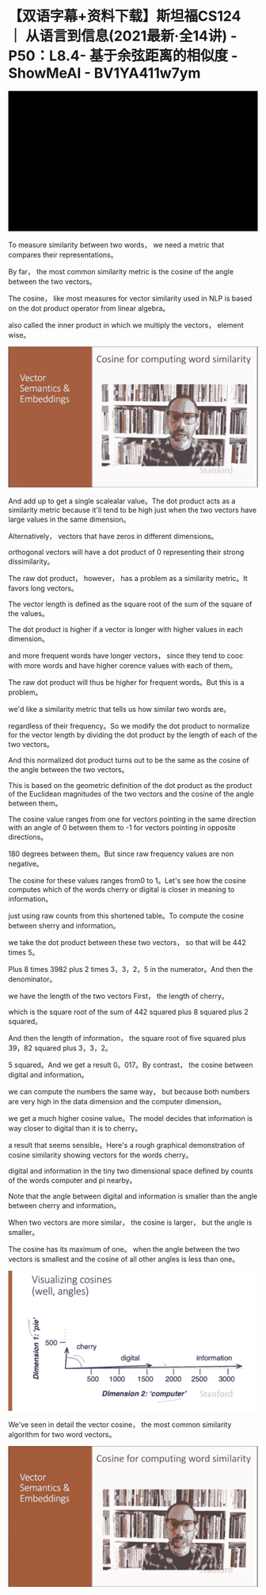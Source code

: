 # 【双语字幕+资料下载】斯坦福CS124 ｜ 从语言到信息(2021最新·全14讲) - P50：L8.4- 基于余弦距离的相似度 - ShowMeAI - BV1YA411w7ym

![](img/317058890674288aaa9c3fa44360fc72_0.png)

To measure similarity between two words， we need a metric that compares their representations。

 By far， the most common similarity metric is the cosine of the angle between the two vectors。

 The cosine， like most measures for vector similarity used in NLP is based on the dot product operator from linear algebra。

 also called the inner product in which we multiply the vectors， element wise。



![](img/317058890674288aaa9c3fa44360fc72_2.png)

And add up to get a single scalealar value。The dot product acts as a similarity metric because it'll tend to be high just when the two vectors have large values in the same dimension。

Alternatively， vectors that have zeros in different dimensions。

 orthogonal vectors will have a dot product of 0 representing their strong dissimilarity。

The raw dot product， however， has a problem as a similarity metric。It favors long vectors。

The vector length is defined as the square root of the sum of the square of the values。

The dot product is higher if a vector is longer with higher values in each dimension。

 and more frequent words have longer vectors， since they tend to cooc with more words and have higher corence values with each of them。

The raw dot product will thus be higher for frequent words。But this is a problem。

 we'd like a similarity metric that tells us how similar two words are。

 regardless of their frequency。So we modify the dot product to normalize for the vector length by dividing the dot product by the length of each of the two vectors。

And this normalized dot product turns out to be the same as the cosine of the angle between the two vectors。

 This is based on the geometric definition of the dot product as the product of the Euclidean magnitudes of the two vectors and the cosine of the angle between them。

The cosine value ranges from one for vectors pointing in the same direction with an angle of 0 between them to -1 for vectors pointing in opposite directions。

180 degrees between them。But since raw frequency values are non negative。

The cosine for these values ranges from0 to 1。Let's see how the cosine computes which of the words cherry or digital is closer in meaning to information。

 just using raw counts from this shortened table。To compute the cosine between sherry and information。

 we take the dot product between these two vectors， so that will be 442 times 5。

Plus 8 times 3982 plus 2 times 3，3，2，5 in the numerator。And then the denominator。

 we have the length of the two vectors First， the length of cherry。

 which is the square root of the sum of 442 squared plus 8 squared plus 2 squared。

And then the length of information， the square root of five squared plus 39，82 squared plus 3，3，2。

5 squared。And we get a result 0。017。By contrast， the cosine between digital and information。

 we can compute the numbers the same way， but because both numbers are very high in the data dimension and the computer dimension。

 we get a much higher cosine value。The model decides that information is way closer to digital than it is to cherry。

 a result that seems sensible。Here's a rough graphical demonstration of cosine similarity showing vectors for the words cherry。

 digital and information in the tiny two dimensional space defined by counts of the words computer and pi nearby。

Note that the angle between digital and information is smaller than the angle between cherry and information。

 When two vectors are more similar， the cosine is larger， but the angle is smaller。

 The cosine has its maximum of one。 when the angle between the two vectors is smallest and the cosine of all other angles is less than one。



![](img/317058890674288aaa9c3fa44360fc72_4.png)

We've seen in detail the vector cosine， the most common similarity algorithm for two word vectors。



![](img/317058890674288aaa9c3fa44360fc72_6.png)